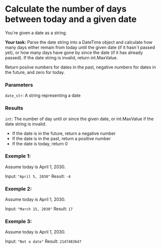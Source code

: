 
# Calculate the number of days between today and a given date

You're given a date as a string.

<strong>Your task:</strong> Parse the date string into a DateTime object and calculate how many days either remain from today until the given date (if it hasn`t passed yet), or how many days have gone by since the date (if it has already passed). If the date string is invalid, return int.MaxValue.

Return posiive numbers for dates in the past, negative numbers for dates in the future, and zero for today.

### Parameters

```date_str```: A string representing a date

### Results

```int```: The number of day until or since the given date, or int.MaxValue if the date string is invalid.
-   If the date is in the future, return a negative number
-   If the date is in the past, return a positive number
-   If the date is today, return 0

### Exemple 1:

Assume today is April 1, 2030.

Input: ```"April 5, 2030"```
Result: ```-4```

### Exemple 2:

Assume today is April 1, 2030.

Input: ```"March 15, 2030"```
Result: ```17```

### Exemple 3:

Assume today is April 1, 2030.

Input: ```"Not a date"```
Result: ```2147483647```
